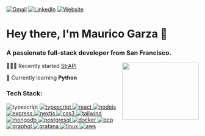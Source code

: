 <!-- [![MasterHead](https://camo.githubusercontent.com/0b5f431a318eb824e40b630d869b6a8629d4c86eeb84910b72e15e30ce4e482f/68747470733a2f2f7172616e676572732e636f6d2f77702d636f6e74656e742f75706c6f6164732f323032312f30392f42616e6e65722d496e74726f64756374696f6e2d746f2d33442d416e696d6174696f6e2e706e67)](https://www.linkedin.com/in/mauricio-garza-guzman/) -->

[![Gmail](https://img.shields.io/badge/Gmail-D14836?style=for-the-badge&logo=gmail&logoColor=white)](mailto:maugarza96@gmail.com) 
[![LinkedIn](https://img.shields.io/badge/linkedin-%230077B5.svg?style=for-the-badge&logo=linkedin&logoColor=white)](https://www.linkedin.com/in/mauricio-garza-guzman/)
[![Website](https://img.shields.io/badge/website-D14836?style=for-the-badge&logo=website&logoColor=white)](https://mauiwowie88.github.io/)
<h1 align="left">Hey there, I'm Maurico Garza 👋</h1>
<h3 align="left">A passionate full-stack developer from San Francisco.</h3>
<img src="https://cdn.dribbble.com/users/1162077/screenshots/3848914/programmer.gif" align="right" width="200" height="150" />


🧑🏻‍💻 Recently started [StrAPI](https://github.com/oslabs-beta/strapi)

🌱 Currently learning **Python**


<h3 align="left">Tech Stack:</h3>
<p align="left"> 
  <img src="https://camo.githubusercontent.com/93c855ae825c1757f3426f05a05f4949d3b786c5b22d0edb53143a9e8f8499f6/68747470733a2f2f696d672e736869656c64732e696f2f62616467652f4a6176615363726970742d3332333333303f7374796c653d666f722d7468652d6261646765266c6f676f3d6a617661736372697074266c6f676f436f6c6f723d463744463145" alt="typescript"/> </a>
<a href="https://www.typescriptlang.org/" target="_blank" rel="noreferrer"> <img src="https://img.shields.io/badge/typescript-%23007ACC.svg?style=for-the-badge&logo=typescript&logoColor=white" alt="typescript"/> </a> 
<a href="https://www.typescriptlang.org/" target="_blank" rel="noreferrer"> 
<a href="https://reactjs.org/" target="_blank" rel="noreferrer"> <img src="https://img.shields.io/badge/react-%2320232a.svg?style=for-the-badge&logo=react&logoColor=%2361DAFB" alt="react"/> </a> 
<a href="https://nodejs.org" target="_blank" rel="noreferrer"> <img src="https://img.shields.io/badge/node.js-6DA55F?style=for-the-badge&logo=node.js&logoColor=white" alt="nodejs"/> </a>
<a href="https://expressjs.com" target="_blank" rel="noreferrer"> <img src="https://img.shields.io/badge/Express.js-000000?style=for-the-badge&logo=express&logoColor=white" alt="express"/> </a> 
<a href="https://nextjs.org/" target="_blank" rel="noreferrer"> <img src="https://img.shields.io/badge/Next-black?style=for-the-badge&logo=next.js&logoColor=white" alt="nextjs"/> </a> 
<a href="https://www.w3schools.com/css/" target="_blank" rel="noreferrer"> <img src="https://img.shields.io/badge/Sass-CC6699?style=for-the-badge&logo=sass&logoColor=white" alt="css3"/> </a> 
<a href="https://tailwindcss.com/" target="_blank" rel="noreferrer"> <img src="https://camo.githubusercontent.com/ec8056bddf659d21de39b358d9786e56731cd767117e091348411666a5e7eee6/68747470733a2f2f696d672e736869656c64732e696f2f62616467652f7461696c77696e646373732d2532333338423241432e7376673f7374796c653d666f722d7468652d6261646765266c6f676f3d7461696c77696e642d637373266c6f676f436f6c6f723d7768697465" data-canonical-src="https://img.shields.io/badge/tailwindcss-%2338B2AC.svg?style=for-the-badge&logo=tailwind-css&logoColor=white" alt="tailwind"/> </a> 
<a href="https://www.mongodb.com/" target="_blank" rel="noreferrer"> <img src="https://img.shields.io/badge/MongoDB-%234ea94b.svg?style=for-the-badge&logo=mongodb&logoColor=white" alt="mongodb"/> </a> 
<a href="https://www.postgresql.org" target="_blank" rel="noreferrer"> <img src="https://img.shields.io/badge/PostgreSQL-316192?style=for-the-badge&logo=postgresql&logoColor=white" alt="postgresql"/> </a> 
<a href="https://www.docker.com/" target="_blank" rel="noreferrer"> <img src="https://img.shields.io/badge/docker-%230db7ed.svg?style=for-the-badge&logo=docker&logoColor=white" alt="docker"/> </a> 
<a href="https://prometheus.io/" target="_blank" rel="noreferrer"> <img src="https://camo.githubusercontent.com/8f3f5208a529b452e4d92cb13e7b180e956df8618002324039eb704826d84316/68747470733a2f2f696d672e736869656c64732e696f2f62616467652f50726f6d6574686575732d4536353232433f7374796c653d666f722d7468652d6261646765266c6f676f3d50726f6d657468657573266c6f676f436f6c6f723d7768697465" data-canonical-src="https://img.shields.io/badge/docker-%230db7ed.svg?style=for-the-badge&logo=docker&logoColor=white" alt="gcp"/> </a> 
<a href="https://graphql.org/" target="_blank" rel="noreferrer"> <img src="https://img.shields.io/badge/-GraphQL-E10098?style=for-the-badge&logo=graphql&logoColor=white" alt="graphql"/> </a>
<a href="https://grafana.com" target="_blank" rel="noreferrer"> <img src="https://camo.githubusercontent.com/e93d04df009a3d062fe60a1deae634f36c47af5d0462f775b0b6cdfcd2dee1a1/68747470733a2f2f696d672e736869656c64732e696f2f62616467652f67726166616e612d2532334634363830302e7376673f7374796c653d666f722d7468652d6261646765266c6f676f3d67726166616e61266c6f676f436f6c6f723d7768697465" data-canonical-src="https://img.shields.io/badge/grafana-%23F46800.svg?style=for-the-badge&logo=grafana&logoColor=white" alt="grafana"/> </a> 
<a href="https://jestjs.io/" target="_blank" rel="noreferrer"> <img src="https://img.shields.io/badge/Jest-C21325?style=for-the-badge&logo=jest&logoColor=white" alt="linux"/> </a>  
<a href="https://aws.amazon.com" target="_blank" rel="noreferrer"> <img src="https://img.shields.io/badge/AWS-%23FF9900.svg?style=for-the-badge&logo=amazon-aws&logoColor=white" alt="aws"/> </a>
